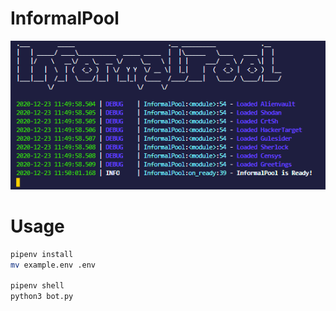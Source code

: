 # InformalPool
![](./assets/bot_start.png)

# Usage
```bash
pipenv install
mv example.env .env

pipenv shell
python3 bot.py
```

